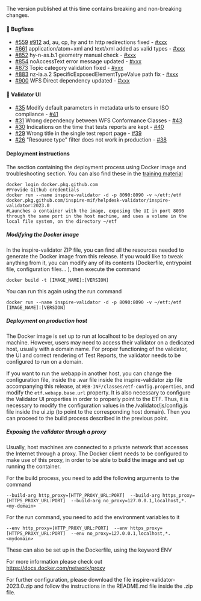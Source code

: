 The version published at this time contains breaking and non-breaking changes.


#### 🐛 Bugfixes

* [#559](https://github.com/INSPIRE-MIF/helpdesk-validator/issues/559) [#912](https://github.com/INSPIRE-MIF/helpdesk-validator/issues/559) ad, au, cp, hy and tn http redirections fixed - [#xxx](https://github.com/inspire-eu-validation/ets-repository/pull/xxx)
* [#661](https://github.com/INSPIRE-MIF/helpdesk-validator/issues/661) application/atom+xml and text/xml added as valid types - [#xxx](https://github.com/inspire-eu-validation/ets-repository/pull/xxx)
* [#852](https://github.com/INSPIRE-MIF/helpdesk-validator/issues/852) hy-n-as.b.1 geometry manual check - [#xxx](https://github.com/inspire-eu-validation/ets-repository/pull/xxx)
* [#854](https://github.com/INSPIRE-MIF/helpdesk-validator/issues/854) noAccessText error message updated - [#xxx](https://github.com/inspire-eu-validation/ets-repository/pull/xxx)
* [#873](https://github.com/INSPIRE-MIF/helpdesk-validator/issues/873) Topic category validation fixed - [#xxx](https://github.com/inspire-eu-validation/ets-repository/pull/xxx)
* [#883](https://github.com/INSPIRE-MIF/helpdesk-validator/issues/883) nz-ia.a.2 SpecificExposedElementTypeValue path fix - [#xxx](https://github.com/inspire-eu-validation/ets-repository/pull/xxx)
* [#900](https://github.com/INSPIRE-MIF/helpdesk-validator/issues/900) WFS Direct dependency updated - [#xxx](https://github.com/inspire-eu-validation/ets-repository/pull/xxx)



#### 🚀 Validator UI

* [#35](https://github.com/inspire-eu-validation/INSPIRE-Validator-UI/issues/35) Modify default parameters in metadata urls to ensure ISO compliance - [#41](https://github.com/inspire-eu-validation/INSPIRE-Validator-UI/pull/41)
* [#31](https://github.com/inspire-eu-validation/INSPIRE-Validator-UI/issues/31) Wrong dependency between WFS Conformance Classes - [#43](https://github.com/inspire-eu-validation/INSPIRE-Validator-UI/pull/43)
* [#30](https://github.com/inspire-eu-validation/INSPIRE-Validator-UI/issues/30) Indications on the time that tests reports are kept - [#40](https://github.com/inspire-eu-validation/INSPIRE-Validator-UI/pull/40)
* [#29](https://github.com/inspire-eu-validation/INSPIRE-Validator-UI/issues/29) Wrong title in the single test report page - [#39](https://github.com/inspire-eu-validation/INSPIRE-Validator-UI/pull/39)
* [#26](https://github.com/inspire-eu-validation/INSPIRE-Validator-UI/issues/26) "Resource type" filter does not work in production - [#38](https://github.com/inspire-eu-validation/INSPIRE-Validator-UI/pull/38)



#### Deployment instructions

The section containing the deployment process using Docker image and troubleshooting section. You can also find these in the [training material](https://github.com/INSPIRE-MIF/helpdesk-validator/blob/master/training%20material/2020-09-16_Docker_deployment_instructions.md)

```CMD
docker login docker.pkg.github.com 
#Provide Github credentials
docker run --name inspire-validator -d -p 8090:8090 -v ~/etf:/etf docker.pkg.github.com/inspire-mif/helpdesk-validator/inspire-validator:2023.0
#Launches a container with the image, exposing the UI in port 8090 through the same port in the host machine, and uses a volume in the local file system, on the directory ~/etf
```
##### Modifying the Docker image

In the inspire-validator ZIP file, you can find all the resources needed to generate the Docker image from this release. If you would like to tweak anything from it, you can modify any of its contents (Dockerfile, entrypoint file, configuration files... ), then execute the command
```
docker build -t [IMAGE_NAME]:[VERSION]
```
You can run this again using the run command
```
docker run --name inspire-validator -d -p 8090:8090 -v ~/etf:/etf [IMAGE_NAME]:[VERSION]
```
##### Deployment on production host

The Docker image is set up to run at localhost to be deployed on any machine. However, users may need to access their validator on a dedicated host, usually with a domain name. For proper functioning of the validator, the UI and correct rendering of Test Reports, the validator needs to be configured to run on a domain.

If you want to run the webapp in another host, you can change the configuration file, inside the .war file inside the inspire-validator zip file accompanying this release, at ```WEB-INF/classes/etf-config.properties```, and modify the `etf.webapp.base.url` property. 
It is also necessary to configure the Validator UI properties in order to properly point to the ETF. Thus, it is necessary to modify the configuration values in the /validator/js/config.js file inside the ui.zip (to point to the corresponding host domain).
Then you can proceed to the build process described in the previous point.

##### Exposing the validator through a proxy

Usually, host machines are connected to a private network that accesses the Internet through a proxy. The Docker client needs to be configured to make use of this proxy, in order to be able to build the image and set up running the container.

For the build process, you need to add the following arguments to the command
```
--build-arg http_proxy=[HTTP_PROXY_URL:PORT]  --build-arg https_proxy=[HTTPS_PROXY_URL:PORT]  --build-arg no_proxy=127.0.0.1,localhost,*.<my-domain>
```
For the run command, you need to add the environment variables to it
```
--env http_proxy=[HTTP_PROXY_URL:PORT]  --env https_proxy=[HTTPS_PROXY_URL:PORT]  --env no_proxy=127.0.0.1,localhost,*.<mydomain>
```
These can also be set up in the Dockerfile, using the keyword ENV

For more information please check out https://docs.docker.com/network/proxy

For further configuration, please download the file inspire-validator-2023.0.zip and follow the instructions in the README.md file inside the .zip file.